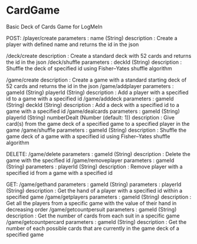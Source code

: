 # CardGame
Basic Deck of Cards Game for LogMeIn

POST:
/player/create
  parameters : name (String)
  description : Create a player with defined name and returns the id in the json

/deck/create
  description : Create a standard deck with 52 cards and returns the id in the json
/deck/shuffle
  parameters : deckId (String)
  description : Shuffle the deck of specified id using Fisher–Yates shuffle algorithm

/game/create
  description : Create a game with a standard starting deck of 52 cards and returns the id in the json
/game/addplayer
  parameters :  gameId (String)
                playerId (String)
  description : Add a player with a specified id to a game with a specified id
/game/adddeck
  parameters :  gameId (String)
                deckId (String)
  description : Add a deck with a specified id to a game with a specified id
/game/dealcards
  parameters :  gameId (String)
                playerId (String)
                numberDealt (Number (default: 1))
  description : Give card(s) from the game deck of a specified game to a specified player in the game
/game/shuffle
  parameters : gameId (String)
  description : Shuffle the game deck of a game with a specified id using Fisher–Yates shuffle algorithm

DELETE:
/game/delete
  parameters : gameId (String)
  description : Delete the game with the specified id
/game/removeplayer
  parameters : gameId (String)
  parameters : playerId (String)
  description : Remove player with a specified id from a game with a specified id

GET:
/game/gethand
  parameters : gameId (String)
  parameters : playerId (String)
  description : Get the hand of a player with a specified id within a specified game
/game/getplayers
  parameters : gameId (String)
  description : Get all the players from a specific game with the value of their hand in decreasing order
/game/getcountpersuit
  parameters : gameId (String)
  description : Get the number of cards from each suit in a specific game
/game/getcountpercard
  parameters : gameId (String)
  description : Get the number of each possible cards that are currently in the game deck of a specified game
